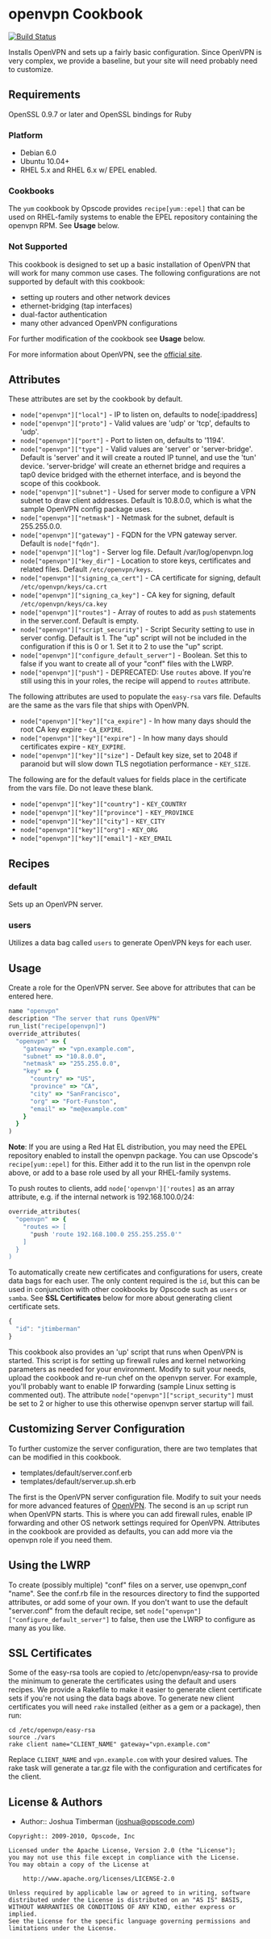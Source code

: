 openvpn Cookbook
================
[![Build Status](https://secure.travis-ci.org/opscode-cookbooks/openvpn.png?branch=master)](http://travis-ci.org/opscode-cookbooks/openvpn)

Installs OpenVPN and sets up a fairly basic configuration. Since OpenVPN is very complex, we provide a baseline, but your site will need probably need to customize.


Requirements
------------
OpenSSL 0.9.7 or later and OpenSSL bindings for Ruby

### Platform
- Debian 6.0
- Ubuntu 10.04+
- RHEL 5.x and RHEL 6.x w/ EPEL enabled.

### Cookbooks
The `yum` cookbook by Opscode provides `recipe[yum::epel]` that can be used on RHEL-family systems to enable the EPEL repository containing the openvpn RPM. See __Usage__ below.

### Not Supported
This cookbook is designed to set up a basic installation of OpenVPN that will work for many common use cases. The following configurations are not supported by default with this cookbook:

- setting up routers and other network devices
- ethernet-bridging (tap interfaces)
- dual-factor authentication
- many other advanced OpenVPN configurations

For further modification of the cookbook see __Usage__ below.

For more information about OpenVPN, see the [official site](http://openvpn.net/).


Attributes
----------
These attributes are set by the cookbook by default.

* `node["openvpn"]["local"]` - IP to listen on, defaults to node[:ipaddress]
* `node["openvpn"]["proto"]` - Valid values are 'udp' or 'tcp', defaults to 'udp'.
* `node["openvpn"]["port"]` - Port to listen on, defaults to '1194'.
* `node["openvpn"]["type"]` - Valid values are 'server' or 'server-bridge'. Default is 'server' and it will create a routed IP tunnel, and use the 'tun' device. 'server-bridge' will create an ethernet bridge and requires a tap0 device bridged with the ethernet interface, and is beyond the scope of this cookbook.
* `node["openvpn"]["subnet"]` - Used for server mode to configure a VPN subnet to draw client addresses. Default is 10.8.0.0, which is what the sample OpenVPN config package uses.
* `node["openvpn"]["netmask"]` - Netmask for the subnet, default is 255.255.0.0.
* `node["openvpn"]["gateway"]` - FQDN for the VPN gateway server. Default is `node["fqdn"]`.
* `node["openvpn"]["log"]` - Server log file. Default /var/log/openvpn.log
* `node["openvpn"]["key_dir"]` - Location to store keys, certificates and related files. Default `/etc/openvpn/keys`.
* `node["openvpn"]["signing_ca_cert"]` - CA certificate for signing, default `/etc/openvpn/keys/ca.crt`
* `node["openvpn"]["signing_ca_key"]` - CA key for signing, default `/etc/openvpn/keys/ca.key`
* `node["openvpn"]["routes"]` - Array of routes to add as `push` statements in the server.conf. Default is empty.
* `node["openvpn"]["script_security"]` - Script Security setting to use in server config. Default is 1. The "up" script will not be included in the configuration if this is 0 or 1. Set it to 2 to use the "up" script.
* `node["openvpn"]["configure_default_server"]` - Boolean.  Set this to false if you want to create all of your "conf" files with the LWRP.
* `node["openvpn"]["push"]` - DEPRECATED: Use `routes` above. If you're still using this in your roles, the recipe will append to `routes` attribute.

The following attributes are used to populate the `easy-rsa` vars file. Defaults are the same as the vars file that ships with OpenVPN.

* `node["openvpn"]["key"]["ca_expire"]` - In how many days should the root CA key expire - `CA_EXPIRE`.
* `node["openvpn"]["key"]["expire"]` - In how many days should certificates expire - `KEY_EXPIRE`.
* `node["openvpn"]["key"]["size"]` - Default key size, set to 2048 if paranoid but will slow down TLS negotiation performance - `KEY_SIZE`.

The following are for the default values for fields place in the certificate from the vars file. Do not leave these blank.

* `node["openvpn"]["key"]["country"]` - `KEY_COUNTRY`
* `node["openvpn"]["key"]["province"]` - `KEY_PROVINCE`
* `node["openvpn"]["key"]["city"]` - `KEY_CITY`
* `node["openvpn"]["key"]["org"]` - `KEY_ORG`
* `node["openvpn"]["key"]["email"]` - `KEY_EMAIL`


Recipes
-------
### default
Sets up an OpenVPN server.

### users
Utilizes a data bag called `users` to generate OpenVPN keys for each user.


Usage
-----
Create a role for the OpenVPN server. See above for attributes that can be entered here.

```ruby
name "openvpn"
description "The server that runs OpenVPN"
run_list("recipe[openvpn]")
override_attributes(
  "openvpn" => {
    "gateway" => "vpn.example.com",
    "subnet" => "10.8.0.0",
    "netmask" => "255.255.0.0",
    "key" => {
      "country" => "US",
      "province" => "CA",
      "city" => "SanFrancisco",
      "org" => "Fort-Funston",
      "email" => "me@example.com"
    }
  }
)
```

**Note**: If you are using a Red Hat EL distribution, you may need the EPEL repository enabled to install the openvpn package. You can use Opscode's `recipe[yum::epel]` for this. Either add it to the run list in the openvpn role above, or add to a base role used by all your RHEL-family systems.

To push routes to clients, add `node['openvpn']['routes]` as an array attribute, e.g. if the internal network is 192.168.100.0/24:

```ruby
override_attributes(
  "openvpn" => {
    "routes => [
      "push 'route 192.168.100.0 255.255.255.0'"
    ]
  }
)
```

To automatically create new certificates and configurations for users, create data bags for each user. The only content required is the `id`, but this can be used in conjunction with other cookbooks by Opscode such as `users` or `samba`. See __SSL Certificates__ below for more about generating client certificate sets.

```javascript
{
  "id": "jtimberman"
}
```

This cookbook also provides an 'up' script that runs when OpenVPN is started. This script is for setting up firewall rules and kernel networking parameters as needed for your environment. Modify to suit your needs, upload the cookbook and re-run chef on the openvpn server. For example, you'll probably want to enable IP forwarding (sample Linux setting is commented out). The attribute `node["openvpn"]["script_security"]` must be set to 2 or higher to use this otherwise openvpn server startup will fail.


Customizing Server Configuration
--------------------------------
To further customize the server configuration, there are two templates that can be modified in this cookbook.

* templates/default/server.conf.erb
* templates/default/server.up.sh.erb

The first is the OpenVPN server configuration file. Modify to suit your needs for more advanced features of [OpenVPN](http://openvpn.net). The second is an `up` script run when OpenVPN starts. This is where you can add firewall rules, enable IP forwarding and other OS network settings required for OpenVPN. Attributes in the cookbook are provided as defaults, you can add more via the openvpn role if you need them.


Using the LWRP
--------------
To create (possibly multiple) "conf" files on a server, use openvpn_conf "name".  See the conf.rb file in the resources directory to find the supported attributes, or add some of your own.  If you don't want to use the default "server.conf" from the default recipe, set `node["openvpn"]["configure_default_server"]` to false, then use the LWRP to configure as many as you like.


SSL Certificates
----------------
Some of the easy-rsa tools are copied to /etc/openvpn/easy-rsa to provide the minimum to generate the certificates using the default and users recipes. We provide a Rakefile to make it easier to generate client certificate sets if you're not using the data bags above. To generate new client certificates you will need `rake` installed (either as a gem or a package), then run:

    cd /etc/openvpn/easy-rsa
    source ./vars
    rake client name="CLIENT_NAME" gateway="vpn.example.com"

Replace `CLIENT_NAME` and `vpn.example.com` with your desired values. The rake task will generate a tar.gz file with the configuration and certificates for the client.


License & Authors
-----------------
- Author:: Joshua Timberman (<joshua@opscode.com>)

```text
Copyright:: 2009-2010, Opscode, Inc

Licensed under the Apache License, Version 2.0 (the "License");
you may not use this file except in compliance with the License.
You may obtain a copy of the License at

    http://www.apache.org/licenses/LICENSE-2.0

Unless required by applicable law or agreed to in writing, software
distributed under the License is distributed on an "AS IS" BASIS,
WITHOUT WARRANTIES OR CONDITIONS OF ANY KIND, either express or implied.
See the License for the specific language governing permissions and
limitations under the License.
```
